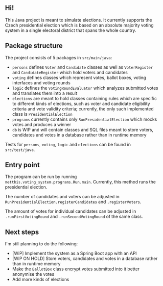 ## Hi!

This Java project is meant to simulate elections. It currently supports the Czech presidential election which is based on an absolute majority voting system in a single electoral district that spans the whole country.

## Package structure

The project consists of 5 packages in `src/main/java`:

- `persons` defines `Voter` and `Candidate` classes as well as `VoterRegister` and `CandidateRegister` which hold voters and candidates
- `voting` defines classes which represent votes, ballot boxes, voting interfaces and voting rounds
- `logic` defines the `VotingRoundEvaluator` which analyzes  submitted votes and translates them into a result
- `elections` are meant to hold classes containing rules which are specific to different kinds of elections, such as voter and candidate eligibility criteria and vote validity criteria; currently, the only such implemented class is `PresidentialElection`
- `programs` currently contains only `RunPresidentialElection` which mocks votes and produces a winner
- `db` is WIP and will contain classes and SQL files meant to store voters, candidates and votes in a database rather than in runtime memory

Tests for `persons`, `voting`, `logic` and `elections` can be found in `src/test/java`.

## Entry point

The program can be run by running `metthis.voting_system.programs.Run.main`. Currently, this method runs the presidential election.

The number of candidates and voters can be adjusted in `RunPresidentialElection.registerCandidates` and `.registerVoters`.

The amount of votes for individual candidates can be adjusted in `.runFirstVotingRound` and `.runSecondVotingRound` of the same class.

## Next steps

I'm still planning to do the following:

- [WIP] Implement the system as a Spring Boot app with an API
- [WIP ON HOLD] Store voters, candidates and votes in a database rather than in runtime memory
- Make the `BallotBox` class encrypt votes submitted into it better anonymise the votes
- Add more kinds of elections